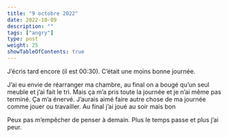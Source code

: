 ```yaml
---
title: "9 octobre 2022"
date: 2022-10-09
description: ""
tags: ["angry"]
type: post
weight: 25
showTableOfContents: true
---
```


J’écris tard encore (il est 00:30). C’était une moins bonne journée.

J’ai eu envie de réarranger ma chambre, au final on a bougé qu’un seul meuble et j’ai fait le tri. Mais ça m’a pris toute la journée et je n’ai même pas terminé. Ça m’a énervé. J’aurais aimé faire autre chose de ma journée comme jouer ou travailler. Au final j’ai joué au soir mais bon

Peux pas m’empêcher de penser à demain. Plus le temps passe et plus j’ai peur.